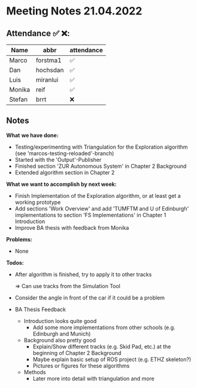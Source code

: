 # Meeting Notes 21.04.2022

## Attendance ✅ ❌:

| Name   | abbr     | attendance |
| ------ | -------- | ---------- |
| Marco  | forstma1 | ✅          |
| Dan    | hochsdan | ✅          |
| Luis   | miranlui | ✅          |
| Monika | reif     | ✅          |
| Stefan | brrt     | ❌          |

## Notes

**What** **we have done:**

- Testing/experimenting with Triangulation for the Exploration algorithm (see 'marcos-testing-reloaded'-branch)
- Started with the 'Output'-Publisher
- Finished section 'ZUR Autonomous System' in Chapter 2 Background
- Extended algorithm section in Chapter 2

**What we want to accomplish by next week:**

- Finish Implementation of the Exploration algorithm, or at least get a working prototype
- Add sections 'Work Overview' and add 'TUMFTM and U of Edinburgh' implementations to section 'FS Implementations' in Chapter 1 Introduction
- Improve BA thesis with feedback from Monika

**Problems:**

- None

**Todos:**

- After algorithm is finished, try to apply it to other tracks

  => Can use tracks from the Simulation Tool

- Consider the angle in front of the car if it could be a problem 

- BA Thesis Feedback

  - Introduction looks quite good
    - Add some more implementations from other schools (e.g. Edinburgh and Munich)
  - Background also pretty good
    - Explain/Show different tracks (e.g. Skid Pad, etc.) at the beginning of Chapter 2 Background
    - Maybe explain basic setup of ROS project (e.g. ETHZ skeleton?)
    - Pictures or figures for these algorithms
  - Methods
    - Later more into detail with triangulation and more
